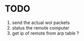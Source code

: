 # TODO

1. send the actual wol packets
2. status the remote computer
3. get ip of remote from arp table ?
